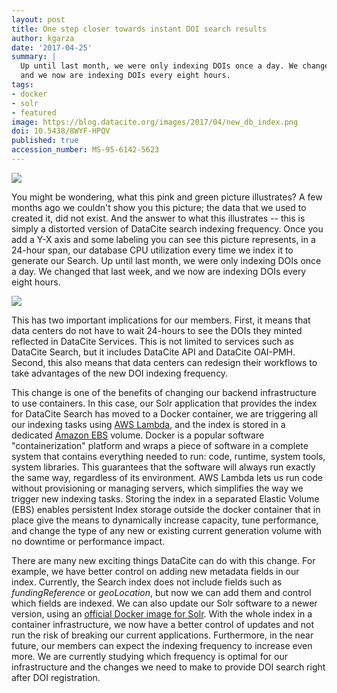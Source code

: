 ```yaml
---
layout: post
title: One step closer towards instant DOI search results
author: kgarza
date: '2017-04-25'
summary: |
  Up until last month, we were only indexing DOIs once a day. We changed that last week, 
  and we now are indexing DOIs every eight hours.
tags:
- docker
- solr
- featured
image: https://blog.datacite.org/images/2017/04/new_db_index.png
doi: 10.5438/8WYF-HPQV
published: true
accession_number: MS-95-6142-5623
---
```

![](/images/2017/04/art2_new_db_index.png)

You might be wondering, what this pink and green picture illustrates?  A few months ago we couldn't  show you this picture; the data that we used to created it, did not exist. And the answer to what this illustrates -- this is simply a distorted version of DataCite search indexing frequency. Once you add a Y-X axis and some labeling you can see this picture represents, in a 24-hour span, our database CPU utilization every time we index it to generate our Search. Up until last month, we were only indexing DOIs once a day. We changed that last week, and we now are indexing DOIs every eight hours.

![](/images/2017/04/new_db_index.png)

This has two important implications for our members. First, it means that data centers do not have to wait 24-hours to see the DOIs they minted reflected in DataCite Services. This is not limited to services such as DataCite Search, but it includes DataCite API and DataCite OAI-PMH. Second, this also means that data centers can redesign their workflows to take advantages of the new DOI indexing frequency.

This change is one of the benefits of changing our backend infrastructure to use containers. In this case, our Solr application that provides the index for DataCite Search has moved to a Docker container, we are triggering all our indexing tasks using [AWS Lambda](https://aws.amazon.com/lambda/), and the index is stored in a dedicated [Amazon EBS](https://aws.amazon.com/ebs/) volume. Docker is a popular software "containerization" platform and wraps a piece of software in a complete system that contains everything needed to run: code, runtime, system tools, system libraries. This guarantees that the software will always run exactly the same way, regardless of its environment. AWS Lambda lets us run code without provisioning or managing servers, which simplifies the way we trigger new indexing tasks. Storing the index in a separated Elastic Volume (EBS) enables persistent Index storage outside the docker container that in place give the means to dynamically increase capacity, tune performance, and change the type of any new or existing current generation volume with no downtime or performance impact.

There are many new exciting things DataCite can do with this change. For example, we have better control on adding new metadata fields in our index. Currently, the Search index does not include fields such as _fundingReference_ or _geoLocation_, but now we can add them and control which fields are indexed. We can also update our Solr software to a newer version, using an [official Docker image for Solr](https://hub.docker.com/_/solr/). With the whole index in a container infrastructure, we now have a better control of updates and not run the risk of breaking our current applications. Furthermore, in the near future, our members can expect the indexing frequency to increase even more. We are currently studying which frequency is optimal for our infrastructure and the changes we need to make to provide DOI search right after DOI registration.
